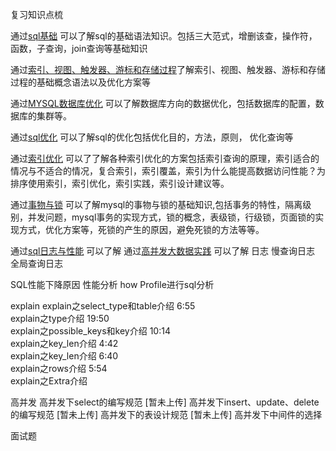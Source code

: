 复习知识点梳

通过[sql基础](sql基础.md) 可以了解sql的基础语法知识。包括三大范式，增删该查，操作符，函数，子查询，join查询等基础知识       

通过[索引、视图、触发器、游标和存储过程](索引、视图、触发器、游标和存储过程.md)了解索引、视图、触发器、游标和存储过程的基础概念语法以及优化方案等     

通过[MYSQL数据库优化](MYSQL数据库优化.md) 可以了解数据库方向的数据优化，包括数据库的配置，数据库的集群等。      

通过[sql优化](sql优化.md) 可以了解sql的优化包括优化目的，方法，原则， 优化查询等    

通过[索引优化](索引优化.md) 可以了了解各种索引优化的方案包括索引查询的原理，索引适合的情况与不适合的情况，复合索引，索引覆盖，索引为什么能提高数据访问性能？为排序使用索引，索引优化，索引实践，索引设计建议等。

通过[事物与锁](事物与锁.md) 可以了解mysql的事物与锁的基础知识,包括事务的特性，隔离级别，并发问题，mysql事务的实现方式，锁的概念，表级锁，行级锁，页面锁的实现方式，优化方案等，死锁的产生的原因，避免死锁的方法等等。

通过[sql日志与性能](sql日志与性能.md) 可以了解
通过[高并发大数据实践](高并发大数据实践.md) 可以了解
日志
 慢查询日志
 全局查询日志

SQL性能下降原因
性能分析
  how Profile进行sql分析
  
explain
  explain之select_type和table介绍 6:55  
  explain之type介绍 19:50  
  explain之possible_keys和key介绍 10:14  
  explain之key_len介绍 4:42  
  explain之key_len介绍 6:40  
  explain之rows介绍 5:54  
  explain之Extra介绍
  



高并发
   高并发下select的编写规范 [暂未上传]
   高并发下insert、update、delete的编写规范 [暂未上传]
   高并发下的表设计规范 [暂未上传]
   高并发下中间件的选择

面试题
